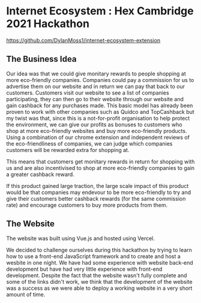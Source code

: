 # Internet Ecosystem : Hex Cambridge 2021 Hackathon 

https://github.com/DylanMoss1/internet-ecosystem-extension

## The Business Idea

Our idea was that we could give monitary rewards to people shopping at more eco-friendly companies. Companies could pay a commission for us to advertise them on our website and in return we can pay that back to our customers. Customers visit our website to see a list of companies participating, they can then go to their website through our website and gain cashback for any purchases made. This basic model has already been proven to work with other companies such as Quidco and TopCashback but my twist was that, since this is a not-for-profit organisation to help protect the environment, we can give our profits as bonuses to customers who shop at more eco-friendly websites and buy more eco-friendly products. Using a combination of our chrome extension and independent reviews of the eco-friendliness of companies, we can judge which companies customers will be rewarded extra for shopping at. 

This means that customers get monitary rewards in return for shopping with us and are also incentivised to shop at more eco-friendly companies to gain a greater cashback reward. 

If this product gained large traction, the large scale impact of this product would be that companies may endevour to be more eco-friendly to try and give their customers better cashback rewards (for the same commission rate) and encourage customers to buy more products from them.

## The Website

The website was built using Vue.js and hosted using Vercel.

We decided to challenge ourselves during this hackathon by trying to learn how to use a front-end JavaScript framework and to create and host a wesbite in one night. We have had some experience with website back-end development but have had very little experience with front-end development. Despite the fact that the website wasn't fully complete and some of the links didn't work, we think that the development of the website was a success as we were able to deploy a working website in a very short amount of time. 
